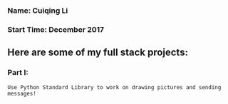 ### Name: Cuiqing Li 
### Start Time: December 2017

## Here are some of my full stack projects:
### Part I:
    Use Python Standard Library to work on drawing pictures and sending messages!